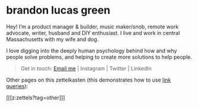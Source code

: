 # brandon lucas green

Hey! I’m a product manager & builder, music maker/snob, remote work advocate, writer, husband and DIY enthusiast. I live and work in central Massachusetts with my wife and dog.

I love digging into the deeply human psychology behind how and why people solve problems, and helping to create more solutions to help people.  

> Get in touch: [Email me](mailto:brandonlucasgreen@gmail.com) | Instagram | Twitter | LinkedIn

Other pages on this zettelkasten (this demonstrates how to use [link queries](https://neuron.zettel.page/link-query.html)):

[[[z:zettels?tag=other]]]
